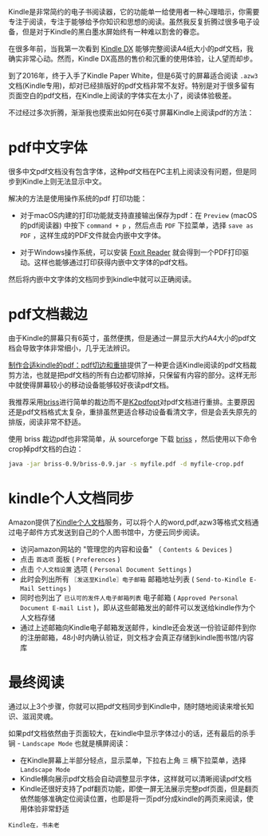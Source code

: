 Kindle是非常简约的电子书阅读器，它的功能单一给使用者一种心理暗示，你需要专注于阅读，专注于能够给予你知识和思想的阅读。虽然我反复折腾过很多电子设备，但是对于Kindle的黑白墨水屏始终有一种难以割舍的眷恋。

在很多年前，当我第一次看到 [Kindle DX](https://baike.baidu.com/item/kindle%20DX/5033313) 能够完整阅读A4纸大小的pdf文档，我确实非常心动。然而，Kindle DX高昂的售价和沉重的使用体验，让人望而却步。

到了2016年，终于入手了Kindle Paper White，但是6英寸的屏幕适合阅读 `.azw3` 文档(Kindle专用)，却对已经排版好的pdf文档非常不友好。特别是对于很多留有页面空白的pdf文档，在Kindle上阅读的字体实在太小了，阅读体验极差。

不过经过多次折腾，渐渐我也摸索出如何在6英寸屏幕Kindle上阅读pdf的方法：

# pdf中文字体

很多中文pdf文档没有包含字体，这种pdf文档在PC主机上阅读没有问题，但是同步到Kindle上则无法显示中文。

解决的方法是使用操作系统的pdf 打印功能：

- 对于macOS内建的打印功能就支持直接输出保存为pdf：在 `Preview` (macOS的pdf阅读器) 中按下 `command + p` ，然后点击 `PDF` 下拉菜单，选择 `save as PDF` ，这样生成的PDF文件就会内嵌中文字体。

- 对于Windows操作系统，可以安装 [Foxit Reader](https://www.foxitsoftware.com/pdf-reader/) 就会得到一个PDF打印驱动。这样也能够通过打印获得内嵌中文字体的pdf文档。

然后将内嵌中文字体的文档同步到kindle中就可以正确阅读。

# pdf文档裁边

由于Kindle的屏幕只有6英寸，虽然便携，但是通过一屏显示大约A4大小的pdf文档会导致字体非常细小，几乎无法辨识。

[制作合适kindle的pdf：pdf切边和重排](pdf_for_kindle)提供了一种更合适Kindle阅读的pdf文档裁剪方法，也就是把pdf文档的所有白边都切除掉，只保留有内容的部分。这样无形中就使得屏幕较小的移动设备能够较好夜读pdf文档。

我推荐采用[briss](http://sourceforge.net/projects/briss/)进行简单的裁边而不是[K2pdfopt](https://www.willus.com/k2pdfopt/)对pdf文档进行重排。主要原因还是pdf文档格式太复杂，重排虽然更适合移动设备看清文字，但是会丢失原先的排版，阅读非常不舒适。

使用 briss 裁边pdf也非常简单，从 sourceforge 下载 [briss](http://sourceforge.net/projects/briss/) ，然后使用以下命令crop掉pdf文档的白边：

```bash
java -jar briss-0.9/briss-0.9.jar -s myfile.pdf -d myfile-crop.pdf
```

# kindle个人文档同步

Amazon提供了[Kindle个人文档](kindle_personal_doc)服务，可以将个人的word,pdf,azw3等格式文档通过电子邮件方式发送到自己的个人图书馆中，方便云同步阅读。

* 访问amazon网站的 "管理您的内容和设备" （ `Contents & Devices` )
* 点击 `首选项` 面板 ( `Preferences` )
* 点击 `个人文档设置` 选项 ( `Personal Document Settings` )
* 此时会列出所有 `〖发送至Kindle〗电子邮箱` 邮箱地址列表 ( `Send-to-Kindle E-Mail Settings` )
* 同时也列出了 `已认可的发件人电子邮箱列表` 电子邮箱 ( `Approved Personal Document E-mail List` )，即从这些邮箱发出的邮件可以发送给kindle作为个人文档存储
* 通过上述邮箱向Kindle电子邮箱发送邮件，kindle还会发送一份验证邮件到你的注册邮箱，48小时内确认验证，则文档才会真正存储到kindle图书馆/内容库

# 最终阅读

通过以上3个步骤，你就可以把pdf文档同步到Kindle中，随时随地阅读来增长知识、滋润灵魂。

如果pdf文档依然由于页面较大，在kindle中显示字体过小的话，还有最后的杀手锏 - `Landscape Mode` 也就是横屏阅读：

- 在Kindle屏幕上半部分轻点，显示菜单，下拉右上角 `三` 横下拉菜单，选择 `Landscape Mode`
- Kindle横向展示pdf文档会自动调整显示字体，这样就可以清晰阅读pdf文档
- Kindle还很好支持了pdf翻页功能，即使一屏无法展示完整pdf页面，但是翻页依然能够准确定位阅读位置，也即是将一页pdf分成kindle的两页来阅读，使用体验非常舒适

`Kindle在，书未老`
